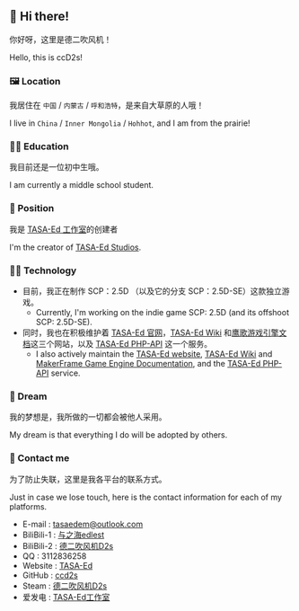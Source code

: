 ## :wave: Hi there!
你好呀，这里是德二吹风机！

Hello, this is ccD2s!

### :framed_picture: Location
我居住在 `中国` / `内蒙古` / `呼和浩特`，是来自大草原的人哦！

I live in `China` / `Inner Mongolia` / `Hohhot`, and I am from the prairie!

### :student: Education
我目前还是一位初中生哦。

I am currently a middle school student.

### :office: Position
我是 [TASA-Ed 工作室](https://github.com/TASA-Ed)的创建者

I'm the creator of [TASA-Ed Studios](https://github.com/TASA-Ed).

### :technologist: Technology
- 目前，我正在制作 SCP：2.5D （以及它的分支 SCP：2.5D-SE）这款独立游戏。
  - Currently, I'm working on the indie game SCP: 2.5D (and its offshoot SCP: 2.5D-SE).
- 同时，我也在积极维护着 [TASA-Ed 官网](https://www.tasaed.top/)，[TASA-Ed Wiki](https://wiki.tasaed.top/) 和[鹰歌游戏引擎文档](https://docs-mf.tasaed.top/)这三个网站，以及 [TASA-Ed PHP-API](https://wiki.tasaed.top/zh/wiki/api) 这一个服务。
  - I also actively maintain the [TASA-Ed website](https://www.tasaed.top/), [TASA-Ed Wiki](https://wiki.tasaed.top/) and [MakerFrame Game Engine Documentation](https://docs-mf.tasaed.top/), and the [TASA-Ed PHP-API](https://wiki.tasaed.top/zh/wiki/api) service.

### :thought_balloon: Dream
我的梦想是，我所做的一切都会被他人采用。

My dream is that everything I do will be adopted by others.

### :link: Contact me
为了防止失联，这里是我各平台的联系方式。

Just in case we lose touch, here is the contact information for each of my platforms.

- E-mail : [tasaedem@outlook.com](mailto:tasaedem@outlook.com)
- BiliBili-1 : [与之海edlest](https://space.bilibili.com/1936406435)
- BiliBili-2 : [德二吹风机D2s](https://space.bilibili.com/375089871)
- QQ : 3112836258
- Website : [TASA-Ed](https://www.tasaed.top/)
- GitHub : [ccd2s](https://github.com/ccd2s)
- Steam : [德二吹风机D2s](https://steamcommunity.com/profiles/76561199275852747/)
- 爱发电 : [TASA-Ed工作室](https://afdian.com/a/tasafoe3469)
